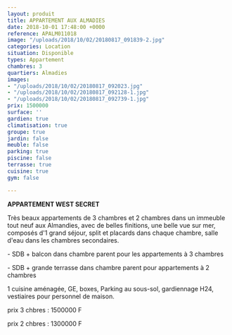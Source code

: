 ```yaml
---
layout: produit
title: APPARTEMENT AUX ALMADIES
date: 2018-10-01 17:48:00 +0000
reference: APALM011018
image: "/uploads/2018/10/02/20180817_091839-2.jpg"
categories: Location
situation: Disponible
types: Appartement
chambres: 3
quartiers: Almadies
images:
- "/uploads/2018/10/02/20180817_092023.jpg"
- "/uploads/2018/10/02/20180817_092128-1.jpg"
- "/uploads/2018/10/02/20180817_092739-1.jpg"
prix: 1500000
surface: ''
gardien: true
climatisation: true
groupe: true
jardin: false
meuble: false
parking: true
piscine: false
terrasse: true
cuisine: true
gym: false

---
```


**APPARTEMENT WEST SECRET**

Très beaux appartements de 3 chambres et 2 chambres dans un immeuble tout neuf aux Almandies, avec de belles finitions, une belle vue sur mer, composés d'1 grand séjour, split et placards dans chaque chambre, salle d'eau dans les chambres secondaires.

\- SDB + balcon dans chambre parent pour les appartements à 3 chambres

\- SDB + grande terrasse dans chambre parent pour appartements à 2 chambres

1 cuisine aménagée,  GE, boxes, Parking au sous-sol, gardiennage H24, vestiaires pour personnel de maison.

prix 3 chbres : 1500000 F

prix 2 chbres : 1300000 F